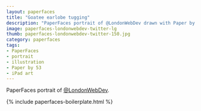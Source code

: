 ```yaml
---
layout: paperfaces
title: "Goatee earlobe tugging"
description: "PaperFaces portrait of @LondonWebDev drawn with Paper by 53 on an iPad."
image: paperfaces-londonwebdev-twitter-lg
thumb: paperfaces-londonwebdev-twitter-150.jpg
category: paperfaces
tags: 
- PaperFaces
- portrait
- illustration
- Paper by 53
- iPad art
---
```


PaperFaces portrait of [@LondonWebDev](http://twitter.com/LondonWebDev).

{% include paperfaces-boilerplate.html %}